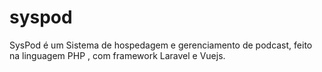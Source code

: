# syspod
SysPod é um Sistema de hospedagem e gerenciamento de podcast, feito na linguagem PHP , com framework Laravel e Vuejs.

